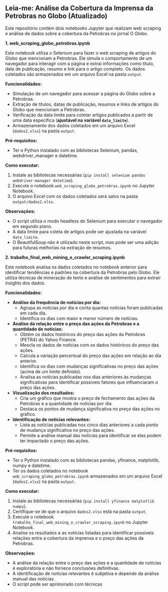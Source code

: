 ## Leia-me: Análise da Cobertura da Imprensa da Petrobras no Globo (Atualizado)

Este repositório contém dois notebooks Jupyter que realizam web scraping e análise de dados sobre a cobertura da Petrobras no jornal O Globo.

**1. web_scraping_globo_petrobras.ipynb**

Este notebook utiliza o Selenium para fazer o web scraping de artigos do Globo que mencionam a Petrobras. Ele simula o comportamento de um navegador para interagir com a página e extrai informações como título, data de publicação, resumo e link para o artigo completo. Os dados coletados são armazenados em um arquivo Excel na pasta `output`.

**Funcionalidades:**

* Simulação de um navegador para acessar a página do Globo sobre a Petrobras.
* Extração de títulos, datas de publicação, resumos e links de artigos do Globo que mencionam a Petrobras.
* Verificação da data limite para coletar artigos publicados a partir de uma data específica (**ajustável na variável `data_limite`**).
* Armazenamento dos dados coletados em um arquivo Excel (`dados2.xlsx`) na pasta `output`.

**Pré-requisitos:**

* Ter o Python instalado com as bibliotecas Selenium, pandas, webdriver_manager e datetime.

**Como executar:**

1. Instale as bibliotecas necessárias (`pip install selenium pandas webdriver-manager datetime`).
2. Execute o notebook `web_scraping_globo_petrobras.ipynb` no Jupyter Notebook.
3. O arquivo Excel com os dados coletados será salvo na pasta `output/dados2.xlsx`.

**Observações:**

* O script utiliza o modo headless do Selenium para executar o navegador em segundo plano.
* A data limite para coleta de artigos pode ser ajustada na variável `data_limite`.
* O BeautifulSoup não é utilizado neste script, mas pode ser uma adição para futuras melhorias na extração de resumos.

**2. trabalho_final_web_mining_e_crawler_scraping.ipynb**

Este notebook analisa os dados coletados no notebook anterior para identificar tendências e padrões na cobertura da Petrobras pelo Globo. Ele utiliza técnicas de mineração de texto e análise de sentimentos para extrair insights dos dados.

**Funcionalidades:**

* **Análise da frequência de notícias por dia:**
    * Agrupa as notícias por dia e conta quantas notícias foram publicadas em cada dia.
    * Identifica os dias com maior e menor número de notícias.
* **Análise da relação entre o preço das ações da Petrobras e a quantidade de notícias:**
    * Obtém os dados históricos do preço das ações da Petrobras (PETR4) do Yahoo Finance.
    * Mescla os dados de notícias com os dados históricos do preço das ações.
    * Calcula a variação percentual do preço das ações em relação ao dia anterior.
    * Identifica os dias com mudanças significativas no preço das ações (acima de um limite definido).
    * Analisa as notícias publicadas nos dias anteriores às mudanças significativas para identificar possíveis fatores que influenciaram o preço das ações.
* **Visualização dos resultados:**
    * Cria um gráfico que mostra o preço de fechamento das ações da Petrobras e a quantidade de notícias por dia.
    * Destaca os pontos de mudança significativa no preço das ações no gráfico.
* **Identificação de notícias relevantes:**
    * Lista as notícias publicadas nos cinco dias anteriores a cada ponto de mudança significativa no preço das ações.
    * Permite a análise manual das notícias para identificar se elas podem ter impactado o preço das ações.

**Pré-requisitos:**

* Ter o Python instalado com as bibliotecas pandas, yfinance, matplotlib, numpy e datetime.
* Ter os dados coletados no notebook `web_scraping_globo_petrobras.ipynb` armazenados em um arquivo Excel (`dados2.xlsx`) na pasta `output`.

**Como executar:**

1. Instale as bibliotecas necessárias (`pip install yfinance matplotlib numpy`).
2. Certifique-se de que o arquivo `dados2.xlsx` está na pasta `output`.
3. Execute o notebook `trabalho_final_web_mining_e_crawler_scraping.ipynb` no Jupyter Notebook.
4. Analise os resultados e as notícias listadas para identificar possíveis relações entre a cobertura da imprensa e o preço das ações da Petrobras.

**Observações:**

* A análise da relação entre o preço das ações e a quantidade de notícias é exploratória e não fornece conclusões definitivas.
* A identificação de notícias relevantes é subjetiva e depende da análise manual das notícias.
* O script pode ser aprimorado com técnicas